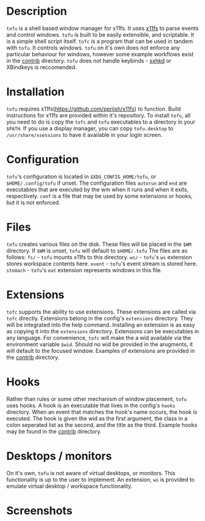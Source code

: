 # Description

`tofu` is a shell based window manager for x11fs. It uses [x11fs](https://github.com/periish/x11fs) to parse events and control windows. 
`tofu` is built to be easily extensible, and scriptable. It is a simple shell script itself.
`tofc` is a program that can be used in tandem with `tofu`. It controls windows.
`tofu` on it's own does not enforce any particular behaviour for windows, however some example workflows exist in the [contrib](contrib) directory.
`tofu` does not handle keybinds - [sxhkd](https://github.com/baskerville/sxhkd) or XBindkeys is reccomended.

# Installation
`tofu` requires x11fs(https://github.com/periish/x11fs) to function. Build instructions for x11fs are provided within it's repository.
To install `tofu`, all you need to do is copy the `tofc` and `tofu` executables to a directory in your `$PATH`.
If you use a display manager, you can copy `tofu.desktop` to `/usr/share/xsessions` to have it available in your login screen.

# Configuration
`tofu`'s configuration is located in `$XDG_CONFIG_HOME/tofu`, or `$HOME/.config/tofu` if unset.
The configuration files `autorun` and `end` are executables that are executed by the wm when it runs and when it exits, respectively.
`conf` is a file that may be used by some extensions or hooks, but it is not enforced.

# Files
`tofu` creates various files on the disk. These files will be placed in the `$WM` directory. 
If `$WM` is unset, `tofu` will default to `$HOME/.tofu`
The files are as follows:
`fs/` - `tofu` mounts x11fs to this directory.
`ws/` - `tofu`'s `ws` extension stores workspace contents here.
`event` - `tofu`'s event stream is stored here.
`stomach` - `tofu`'s `eat` extension represents windows in this file.

# Extensions
`tofc` supports the ability to use extensions. These extensions are called via `tofc` directly.
Extensions belong in the config's `extensions` directory. They will be integrated into the help command.
Installing an extension is as easy as copying it into the `extensions` directory.
Extensions can be executables in any language. For convenience, `tofc` will make the a wid available via the environment variable `$wid`.
Should no wid be provided in the arugments, it will default to the focused window.
Examples of extensions are provided in the [contrib](contrib) directory.

# Hooks
Rather than rules or some other mechanism of window placement, `tofu` uses hooks.
A hook is an executable that lives in the config's `hooks` directory.
When an event that matches the hook's name occurs, the hook is executed.
The hook is given the wid as the first argument, the class in a colon seperated list as the second, and the title as the third.
Example hooks may be found in the [contrib](contrib) directory.

# Desktops / monitors
On it's own, `tofu` is not aware of virtual desktops, or monitors. This functionality is up to the user to implement.
An extension, `ws` is provided to emulate virtual desktop / workspace functionality.

# Screenshots

[](demos/1.png)
